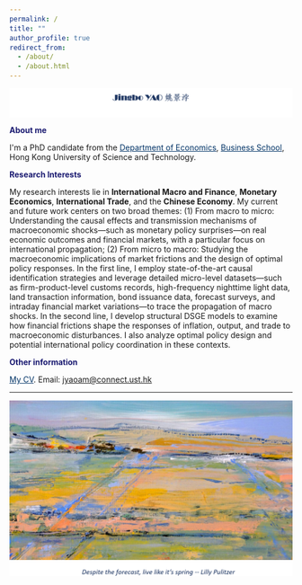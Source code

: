 ```yaml
---
permalink: /
title: ""
author_profile: true
redirect_from: 
  - /about/
  - /about.html
---
```


<p>    
<img  align="center" src="/images/jingbochinese.png" />
</p>





**<font color="MidnightBlue"> About me </font>**

I'm a PhD candidate from the <a href="https://econ.hkust.edu.hk/homepage" style="color: #003366;">Department of Economics</a>, <a href="https://bm.hkust.edu.hk/" style="color: #003366;">Business School</a>, Hong Kong University of Science and Technology.
  





**<font color="MidnightBlue"> Research Interests </font>**

My research interests lie in **International Macro and Finance**, **Monetary Economics**, **International Trade**, and the **Chinese Economy**. My current and future work centers on two broad themes: (1) From macro to micro: Understanding the causal effects and transmission mechanisms of macroeconomic shocks—such as monetary policy surprises—on real economic outcomes and financial markets, with a particular focus on international propagation; (2) From micro to macro: Studying the macroeconomic implications of market frictions and the design of optimal policy responses. In the first line, I employ state-of-the-art causal identification strategies and leverage detailed micro-level datasets—such as firm-product-level customs records, high-frequency nighttime light data, land transaction information, bond issuance data, forecast surveys, and intraday financial market variations—to trace the propagation of macro shocks. In the second line, I develop structural DSGE models to examine how financial frictions shape the responses of inflation, output, and trade to macroeconomic disturbances. I also analyze optimal policy design and potential international policy coordination in these contexts.


**<font color="MidnightBlue"> Other information </font>**

<a href="" style="color: #003366;">My CV</a>. 
Email: jyaoam@connect.ust.hk





---


<p>    
<img  align="left" src="/images/background.jpg" />
</p>

<p>    
<img  align="left" src="/images/saying.png" />
</p>
















